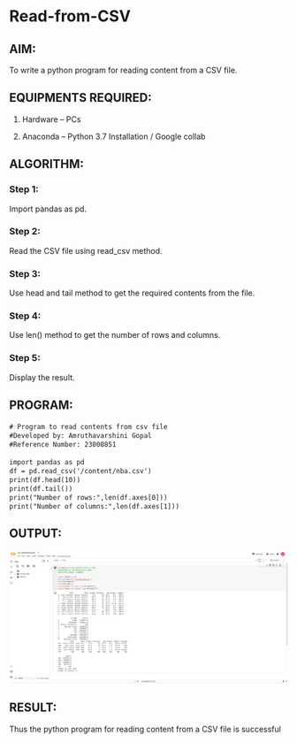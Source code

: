 # Read-from-CSV

## AIM:

To write a python program for reading content from a CSV file.

## EQUIPMENTS REQUIRED:

1. Hardware – PCs

2. Anaconda – Python 3.7 Installation / Google collab

## ALGORITHM:

### Step 1:

Import pandas as pd.

### Step 2:

Read the CSV file using read_csv method.

### Step 3:

Use head and tail method to get the required contents from the file.

### Step 4:

Use len() method to get the number of rows and columns.

### Step 5:

Display the result.

## PROGRAM:
```
# Program to read contents from csv file
#Developed by: Amruthavarshini Gopal
#Reference Number: 23000851

import pandas as pd
df = pd.read_csv('/content/nba.csv')
print(df.head(10))
print(df.tail())
print("Number of rows:",len(df.axes[0]))
print("Number of columns:",len(df.axes[1]))
```
## OUTPUT:
![Alt text](csv.png)

## RESULT:

Thus the python program for reading content from a CSV file is successful